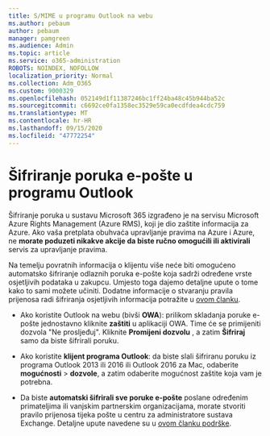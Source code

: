 ```yaml
---
title: S/MIME u programu Outlook na webu
ms.author: pebaum
author: pebaum
manager: pamgreen
ms.audience: Admin
ms.topic: article
ms.service: o365-administration
ROBOTS: NOINDEX, NOFOLLOW
localization_priority: Normal
ms.collection: Adm_O365
ms.custom: 9000329
ms.openlocfilehash: 052149d1f11387246bc1ff24ba48c45b944ba52c
ms.sourcegitcommit: c6692ce0fa1358ec3529e59ca0ecdfdea4cdc759
ms.translationtype: MT
ms.contentlocale: hr-HR
ms.lasthandoff: 09/15/2020
ms.locfileid: "47772254"
---
```

# <a name="encrypt-email-messages-in-outlook"></a>Šifriranje poruka e-pošte u programu Outlook

Šifriranje poruka u sustavu Microsoft 365 izgrađeno je na servisu Microsoft Azure Rights Management (Azure RMS), koji je dio zaštite informacija za Azure. Ako vaša pretplata obuhvaća upravljanje pravima na Azure i Azure, ne **morate poduzeti nikakve akcije da biste ručno omogućili ili aktivirali** servis za upravljanje pravima.

Na temelju povratnih informacija o klijentu više neće biti omogućeno automatsko šifriranje odlaznih poruka e-pošte koja sadrži određene vrste osjetljivih podataka u zakupcu. Umjesto toga dajemo detaljne upute o tome kako to sami možete učiniti. Dodatne informacije o stvaranju pravila prijenosa radi šifriranja osjetljivih informacija potražite u [ovom članku](https://aka.ms/OmeEtr).

- Ako koristite Outlook na webu (bivši **OWA**): prilikom skladanja poruke e-pošte jednostavno kliknite **zaštiti** u aplikaciji OWA. Time će se primijeniti dozvola "Ne prosljeđuj". Kliknite **Promijeni dozvolu** , a zatim **Šifriraj** samo da biste šifrirali poruku.

- Ako koristite **klijent programa Outlook**: da biste slali šifriranu poruku iz programa Outlook 2013 ili 2016 ili Outlook 2016 za Mac, odaberite **mogućnosti**  >  **dozvole**, a zatim odaberite mogućnost zaštite koja vam je potrebna.

- Da biste **automatski šifrirali sve poruke e-pošte** poslane određenim primateljima ili vanjskim partnerskim organizacijama, morate stvoriti pravilo prijenosa tijeka pošte u centru za administratore sustava Exchange. Detaljne upute navedene su u [ovom članku podrške](https://docs.microsoft.com/microsoft-365/compliance/define-mail-flow-rules-to-encrypt-email#create-mail-flow-rules-to-encrypt-email-messages-with-the-new-ome-capabilities).

